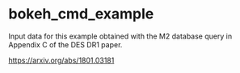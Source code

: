 # bokeh_cmd_example

Input data for this example obtained with the M2 database query in Appendix C of the DES DR1 paper.

https://arxiv.org/abs/1801.03181